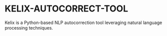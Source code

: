 # KELIX-AUTOCORRECT-TOOL
Kelix is a Python-based NLP autocorrection tool leveraging natural language processing techniques.
